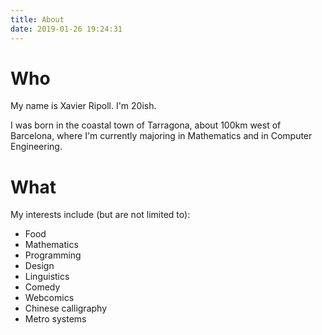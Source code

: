 ```yaml
---
title: About
date: 2019-01-26 19:24:31
---
```


# Who

My name is Xavier Ripoll. I'm 20ish.

I was born in the coastal town of Tarragona, about 100km west of Barcelona, where I'm currently majoring in Mathematics and in Computer Engineering.


# What

My interests include (but are not limited to):

- Food
- Mathematics
- Programming
- Design
- Linguistics
- Comedy
- Webcomics
- Chinese calligraphy
- Metro systems


